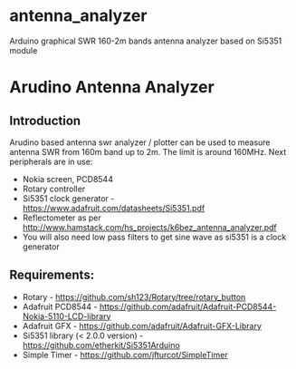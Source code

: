 # antenna_analyzer
Arduino graphical SWR 160-2m bands antenna analyzer based on Si5351 module

Arudino Antenna Analyzer
========================

Introduction
------------
Arudino based antenna swr analyzer / plotter can be used to measure antenna
SWR from 160m band up to 2m. The limit is around 160MHz. Next peripherals are
in use:

 * Nokia screen, PCD8544
 * Rotary controller
 * Si5351 clock generator - https://www.adafruit.com/datasheets/Si5351.pdf
 * Reflectometer as per http://www.hamstack.com/hs_projects/k6bez_antenna_analyzer.pdf
 * You will also need low pass filters to get sine wave as si5351 is a clock generator

Requirements:
-------------
 * Rotary - https://github.com/sh123/Rotary/tree/rotary_button
 * Adafruit PCD8544 - https://github.com/adafruit/Adafruit-PCD8544-Nokia-5110-LCD-library
 * Adafruit GFX - https://github.com/adafruit/Adafruit-GFX-Library
 * Si5351 library (< 2.0.0 version) - https://github.com/etherkit/Si5351Arduino
 * Simple Timer - https://github.com/jfturcot/SimpleTimer
